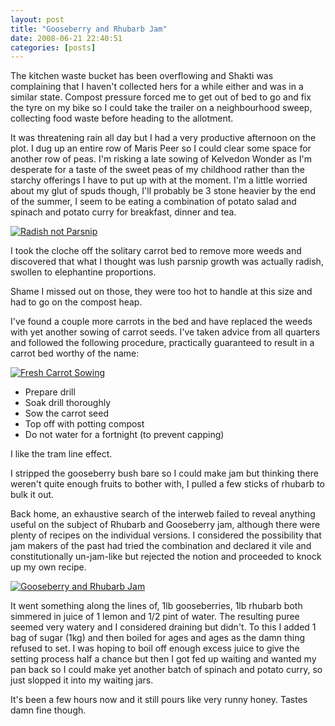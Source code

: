 ```yaml
---
layout: post
title: "Gooseberry and Rhubarb Jam"
date: 2008-06-21 22:40:51
categories: [posts]
---
```


The kitchen waste bucket has been overflowing and Shakti was complaining that I haven't collected hers for a while either and was in a similar state. Compost pressure forced me to get out of bed to go and fix the tyre on my bike so I could take the trailer on a neighbourhood sweep, collecting food waste before heading to the allotment.

It was threatening rain all day but I had a very productive afternoon on the plot. I dug up an entire row of Maris Peer so I could clear some space for another row of peas. I'm risking a late sowing of Kelvedon Wonder as I'm desperate for a taste of the sweet peas of my childhood rather than the starchy offerings I have to put up with at the moment. I'm a little worried about my glut of spuds though, I'll probably be 3 stone heavier by the end of the summer, I seem to be eating a combination of potato salad and spinach and potato curry for breakfast, dinner and tea.

[![Radish not Parsnip](http://farm4.static.flickr.com/3050/2598185630_dd401a78ac_m.jpg)](http://www.flickr.com/photos/warriorwomen/2598185630/)

I took the cloche off the solitary carrot bed to remove more weeds and discovered that what I thought was lush parsnip growth was actually radish, swollen to elephantine proportions.

Shame I missed out on those, they were too hot to handle at this size and had to go on the compost heap.

I've found a couple more carrots in the bed and have replaced the weeds with yet another sowing of carrot seeds. I've taken advice from all quarters and followed the following procedure, practically guaranteed to result in a carrot bed worthy of the name:

[![Fresh Carrot Sowing](http://farm4.static.flickr.com/3142/2598181466_82d08cbe2f_m.jpg)](http://www.flickr.com/photos/warriorwomen/2598181466/)

- Prepare drill
- Soak drill thoroughly
- Sow the carrot seed
- Top off with potting compost
- Do not water for a fortnight (to prevent capping)

I like the tram line effect.

I stripped the gooseberry bush bare so I could make jam but thinking there weren't quite enough fruits to bother with, I pulled a few sticks of rhubarb to bulk it out.

Back home, an exhaustive search of the interweb failed to reveal anything useful on the subject of Rhubarb and Gooseberry jam, although there were plenty of recipes on the individual versions. I considered the possibility that jam makers of the past had tried the combination and declared it vile and constitutionally un-jam-like but rejected the notion and proceeded to knock up my own recipe.

[![Gooseberry and Rhubarb Jam](http://farm4.static.flickr.com/3045/2598828152_b91f17bb6a_m.jpg)](http://www.flickr.com/photos/warriorwomen/2598828152/)

It went something along the lines of, 1lb gooseberries, 1lb rhubarb both simmered in juice of 1 lemon and 1/2 pint of water. The resulting puree seemed very watery and I considered draining but didn't. To this I added 1 bag of sugar (1kg) and then boiled for ages and ages as the damn thing refused to set. I was hoping to boil off enough excess juice to give the setting process half a chance but then I got fed up waiting and wanted my pan back so I could make yet another batch of spinach and potato curry, so just slopped it into my waiting jars.

It's been a few hours now and it still pours like very runny honey. Tastes damn fine though.
